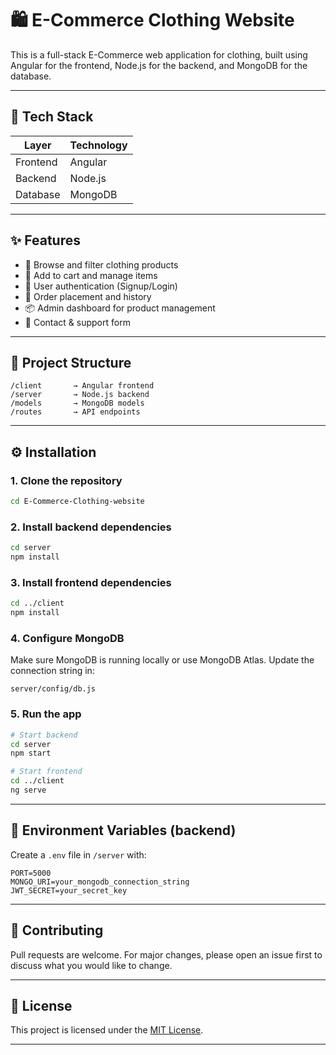 # 🛍️ E-Commerce Clothing Website

This is a full-stack E-Commerce web application for clothing, built using Angular for the frontend, Node.js for the backend, and MongoDB for the database.

---

## 🚀 Tech Stack

| Layer       | Technology        |
|-------------|-------------------|
| Frontend    | Angular            |
| Backend     | Node.js            |
| Database    | MongoDB            |

---

## ✨ Features

- 👕 Browse and filter clothing products
- 🛒 Add to cart and manage items
- 🔐 User authentication (Signup/Login)
- 🧾 Order placement and history
- 📦 Admin dashboard for product management
- 💬 Contact & support form

---

## 📂 Project Structure

```
/client       → Angular frontend
/server       → Node.js backend
/models       → MongoDB models
/routes       → API endpoints
```

---

## ⚙️ Installation

### 1. Clone the repository
```bash
cd E-Commerce-Clothing-website
```

### 2. Install backend dependencies
```bash
cd server
npm install
```

### 3. Install frontend dependencies
```bash
cd ../client
npm install
```

### 4. Configure MongoDB
Make sure MongoDB is running locally or use MongoDB Atlas. Update the connection string in:

```
server/config/db.js
```

### 5. Run the app
```bash
# Start backend
cd server
npm start

# Start frontend
cd ../client
ng serve
```

---

## 📌 Environment Variables (backend)

Create a `.env` file in `/server` with:

```
PORT=5000
MONGO_URI=your_mongodb_connection_string
JWT_SECRET=your_secret_key
```

---

## 🙌 Contributing

Pull requests are welcome. For major changes, please open an issue first to discuss what you would like to change.

---

## 📄 License

This project is licensed under the [MIT License](LICENSE).

---
